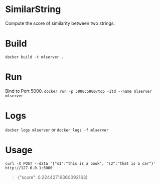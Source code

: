 # SimilarString
Compute the score of similarity between two strings.

# Build
`docker build -t mlserver .`

# Run
Bind to Port 5000.
`docker run -p 5000:5000/tcp -itd --name mlserver mlserver`

# Logs
`docker logs mlserver` or `docker logs -f mlserver`

# Usage
`curl -X POST --data '{"s1":"this is a book", "s2":"that is a car"}' http://127.0.0.1:5000`
> {"score": 0.22442716360092163}
